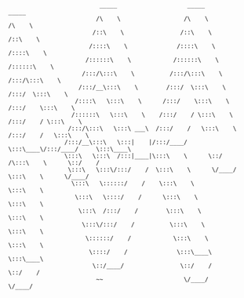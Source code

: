                               _____                    _____                    _____                                
                             /\    \                  /\    \                  /\    \                               
                            /::\    \                /::\    \                /::\    \                              
                           /::::\    \              /::::\    \              /::::\    \                             
                          /::::::\    \            /::::::\    \            /::::::\    \                            
                         /:::/\:::\    \          /:::/\:::\    \          /:::/\:::\    \                           
                        /:::/__\:::\    \        /:::/  \:::\    \        /:::/  \:::\    \                          
                       /::::\   \:::\    \      /:::/    \:::\    \      /:::/    \:::\    \                         
                      /::::::\   \:::\    \    /:::/    / \:::\    \    /:::/    / \:::\    \                        
                     /:::/\:::\   \:::\ ___\  /:::/    /   \:::\    \  /:::/    /   \:::\    \                       
                    /:::/__\:::\   \:::|    |/:::/____/     \:::\____\/:::/____/     \:::\____\                      
                    \:::\   \:::\  /:::|____|\:::\    \      \::/    /\:::\    \      \::/    /                      
                     \:::\   \:::\/:::/    /  \:::\    \      \/____/  \:::\    \      \/____/                       
                      \:::\   \::::::/    /    \:::\    \               \:::\    \                                   
                       \:::\   \::::/    /      \:::\    \               \:::\    \                                  
                        \:::\  /:::/    /        \:::\    \               \:::\    \                                 
                         \:::\/:::/    /          \:::\    \               \:::\    \                                
                          \::::::/    /            \:::\    \               \:::\    \                               
                           \::::/    /              \:::\____\               \:::\____\                              
                            \::/____/                \::/    /                \::/    /                              
                             ~~                       \/____/                  \/____/   
